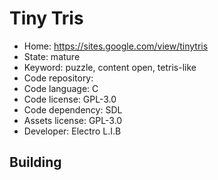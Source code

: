 # Tiny Tris

- Home: https://sites.google.com/view/tinytris
- State: mature
- Keyword: puzzle, content open, tetris-like
- Code repository: 
- Code language: C
- Code license: GPL-3.0
- Code dependency: SDL
- Assets license: GPL-3.0
- Developer: Electro L.I.B

## Building
